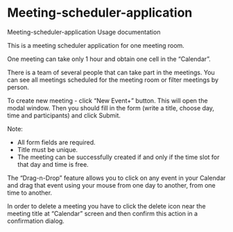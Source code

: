 # Meeting-scheduler-application
Meeting-scheduler-application Usage documentation

This is a meeting scheduler application for one meeting room.

One meeting can take only 1 hour and obtain one cell in the “Calendar”.

There is a team of several people that can take part in the meetings. You can see all meetings scheduled for the meeting room or filter meetings by person.

To create new meeting - click “New Event+” button. This will open the modal window. Then you should fill in the form (write a title, choose day, time and participants) and click Submit.

Note:

- All form fields are required. 
- Title must be unique.
- The meeting can be successfully created if and only if the time slot for that day and time is free. 

The “Drag-n-Drop” feature allows you to click on any event in your Calendar and drag that event using your mouse from one day to another, from one time to another.

In order to delete a meeting you have to click the delete icon near the meeting title at “Calendar” screen and then confirm this action in a confirmation dialog.
